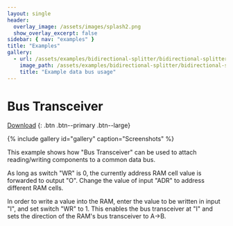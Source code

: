 ```yaml
---
layout: single
header:
  overlay_image: /assets/images/splash2.png
  show_overlay_excerpt: false
sidebar: { nav: "examples" }
title: "Examples"
gallery:
  - url: /assets/examples/bidirectional-splitter/bidirectional-splitter.png
    image_path: /assets/examples/bidirectional-splitter/bidirectional-splitter.png
    title: "Example data bus usage"
---
```


# Bus Transceiver

[Download](https://github.com/flandreas/antares/releases/download/v1.3.0/Bidirectional.Splitter.acp)
{: .btn .btn--primary .btn--large}

{% include gallery id="gallery" caption="Screenshots" %}

This example shows how "Bus Transceiver" can be used to attach reading/writing components to a common
data bus.

As long as switch "WR" is 0, the currently address RAM cell value is forwarded to output "O".
Change the value of input "ADR" to address different RAM cells.

In order to write a value into the RAM, enter the value to be written in input "I", and
set switch "WR" to 1. This enables the bus transceiver at "I" and sets the direction
of the RAM's bus transceiver to A->B.
